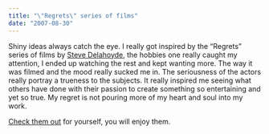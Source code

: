 ```yaml
---
title: "\"Regrets\" series of films"
date: "2007-08-30"
---
```


  
Shiny ideas always catch the eye. I really got inspired by the “Regrets” series of films by [Steve Delahoyde](http://www.coudal.com/regrets.php), the hobbies one really caught my attention, I ended up watching the rest and kept wanting more. The way it was filmed and the mood really sucked me in. The seriousness of the actors really portray a trueness to the subjects. It really inspired me seeing what others have done with their passion to create something so entertaining and yet so true. My regret is not pouring more of my heart and soul into my work.

  
[Check them out](http://www.coudal.com/regrets.php) for yourself, you will enjoy them.
